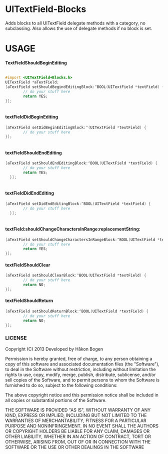 UITextField-Blocks
==================

Adds blocks to all UITextField delegate methods with a category, no subclassing. Also allows the use of delegate methods if no block is set.


USAGE
=====

#### TextFieldShouldBeginEditing
```objective-c

#import <UITextField+Blocks.h>
UITextField *aTextField;
[aTextField setShouldBegindEditingBlock:^BOOL(UITextField *textField) {
        // do your stuff here
        return YES;
}];
    
```

#### textFieldDidBeginEditing

```objective-c
[aTextField setDidBeginEditingBlock:^(UITextField *textField) {
        // do your stuff here
}];
    
```

#### textFieldShouldEndEditing

```objective-c
[aTextField setShouldEndEditingBlock:^BOOL(UITextField *textField) {
        // do your stuff here
        return YES;
  }];
    
```

#### textFieldDidEndEditing

```objective-c
[aTextField setDidEndEditingBlock:^BOOL(UITextField *textField) {
        // do your stuff here
  }];
    
```

#### textField:shouldChangeCharactersInRange:replacementString:

```objective-c
[aTextField setShouldChangeCharactersInRangeBlock:^BOOL(UITextField *textField, NSRange range, NSString *replacementString) {
        // do your stuff here
        return YES;
}];
```
#### textFieldShouldClear

```objective-c
[aTextField setShouldClearBlock:^BOOL(UITextField *textField) {
        // do your stuff here
        return NO;
}];
```
#### textFieldShouldReturn
```objective-c
[aTextField setShouldReturnBlock:^BOOL(UITextField *textField) {
        // do your stuff here
        return NO;
}];
```    

### LICENSE

Copyright (C) 2013 Developed by Håkon Bogen

Permission is hereby granted, free of charge, to any person obtaining a copy of this software and associated documentation files (the "Software"), to deal in the Software without restriction, including without limitation the rights to use, copy, modify, merge, publish, distribute, sublicense, and/or sell copies of the Software, and to permit persons to whom the Software is furnished to do so, subject to the following conditions:

The above copyright notice and this permission notice shall be included in all copies or substantial portions of the Software.

THE SOFTWARE IS PROVIDED "AS IS", WITHOUT WARRANTY OF ANY KIND, EXPRESS OR IMPLIED, INCLUDING BUT NOT LIMITED TO THE WARRANTIES OF MERCHANTABILITY, FITNESS FOR A PARTICULAR PURPOSE AND NONINFRINGEMENT. IN NO EVENT SHALL THE AUTHORS OR COPYRIGHT HOLDERS BE LIABLE FOR ANY CLAIM, DAMAGES OR OTHER LIABILITY, WHETHER IN AN ACTION OF CONTRACT, TORT OR OTHERWISE, ARISING FROM, OUT OF OR IN CONNECTION WITH THE SOFTWARE OR THE USE OR OTHER DEALINGS IN THE SOFTWARE
